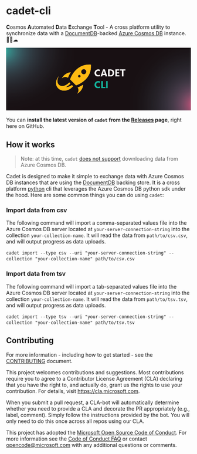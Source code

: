 # cadet-cli

**C**osmos **A**utomated **D**ata **E**xchange **T**ool - A cross platform utility to synchronize data with a [DocumentDB](https://docs.microsoft.com/en-us/azure/cosmos-db/create-sql-api-dotnet)-backed [Azure Cosmos DB](https://azure.microsoft.com/en-us/services/cosmos-db/) instance. 👩‍🚀☁

![Cadet-cli branded logo of a rocketship](./.github/logo.png)

You can __install the latest version of `cadet` from the [Releases](https://github.com/Microsoft/cadet-cli/releases/latest) page__, right here on GitHub.

## How it works

> Note: at this time, `cadet` [does not support](https://github.com/Microsoft/cadet-cli/issues/1) downloading data from Azure Cosmos DB.

Cadet is designed to make it simple to exchange data with Azure Cosmos DB instances that are using the [DocumentDB](https://docs.microsoft.com/en-us/azure/cosmos-db/create-sql-api-dotnet) backing store. It is a cross platform [python](https://www.python.org/) cli that leverages the Azure Cosmos DB python sdk under the hood. Here are some common things you can do using `cadet`:

### Import data from csv

The following command will import a comma-separated values file into the Azure Cosmos DB server located at `your-server-connection-string` into the collection `your-collection-name`. It will read the data from `path/to/csv.csv`, and will output progress as data uploads. 

```
cadet import --type csv --uri "your-server-connection-string" --collection "your-collection-name" path/to/csv.csv
```

### Import data from tsv

The following command will import a tab-separated values file into the Azure Cosmos DB server located at `your-server-connection-string` into the collection `your-collection-name`. It will read the data from `path/to/tsv.tsv`, and will output progress as data uploads.

```
cadet import --type tsv --uri "your-server-connection-string" --collection "your-collection-name" path/to/tsv.tsv
```

## Contributing

For more information - including how to get started - see the [CONTRIBUTING](./CONTRIBUTING.md) document.

This project welcomes contributions and suggestions.  Most contributions require you to agree to a
Contributor License Agreement (CLA) declaring that you have the right to, and actually do, grant us
the rights to use your contribution. For details, visit https://cla.microsoft.com.

When you submit a pull request, a CLA-bot will automatically determine whether you need to provide
a CLA and decorate the PR appropriately (e.g., label, comment). Simply follow the instructions
provided by the bot. You will only need to do this once across all repos using our CLA.

This project has adopted the [Microsoft Open Source Code of Conduct](https://opensource.microsoft.com/codeofconduct/).
For more information see the [Code of Conduct FAQ](https://opensource.microsoft.com/codeofconduct/faq/) or
contact [opencode@microsoft.com](mailto:opencode@microsoft.com) with any additional questions or comments.
